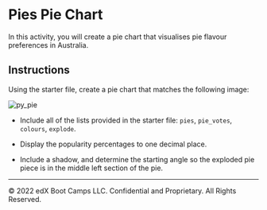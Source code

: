# Pies Pie Chart

In this activity, you will create a pie chart that visualises pie flavour preferences in Australia.

## Instructions

Using the starter file, create a pie chart that matches the following image:

![py_pie](https://static.bc-edx.com/data/dla-1-2/m5/lessons/1/5-1-PyPies.png)

* Include all of the lists provided in the starter file: `pies`, `pie_votes`, `colours`, `explode`.

* Display the popularity percentages to one decimal place.

* Include a shadow, and determine the starting angle so the exploded pie piece is in the middle left section of the pie.

---

© 2022 edX Boot Camps LLC. Confidential and Proprietary. All Rights Reserved.
